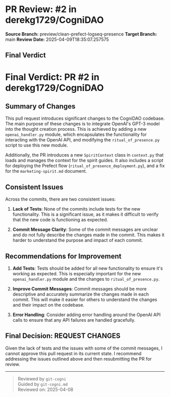 # PR Review: #2 in derekg1729/CogniDAO

**Source Branch:** preview/clean-prefect-logseq-presence
**Target Branch:** main
**Review Date:** 2025-04-09T18:35:07.257575

## Final Verdict

# Final Verdict: PR #2 in derekg1729/CogniDAO

## Summary of Changes
This pull request introduces significant changes to the CogniDAO codebase. The main purpose of these changes is to integrate OpenAI's GPT-3 model into the thought creation process. This is achieved by adding a new `openai_handler.py` module, which encapsulates the functionality for interacting with the OpenAI API, and modifying the `ritual_of_presence.py` script to use this new module.

Additionally, the PR introduces a new `SpiritContext` class in `context.py` that loads and manages the context for the spirit guides. It also includes a script for deploying the Prefect flow (`ritual_of_presence_deployment.py`), and a fix for the `marketing-spirit.md` document.

## Consistent Issues
Across the commits, there are two consistent issues:

1. **Lack of Tests**: None of the commits include tests for the new functionality. This is a significant issue, as it makes it difficult to verify that the new code is functioning as expected.

2. **Commit Message Clarity**: Some of the commit messages are unclear and do not fully describe the changes made in the commit. This makes it harder to understand the purpose and impact of each commit.

## Recommendations for Improvement
1. **Add Tests**: Tests should be added for all new functionality to ensure it's working as expected. This is especially important for the new `openai_handler.py` module and the changes to `ritual_of_presence.py`.

2. **Improve Commit Messages**: Commit messages should be more descriptive and accurately summarize the changes made in each commit. This will make it easier for others to understand the changes and their impact on the codebase.

3. **Error Handling**: Consider adding error handling around the OpenAI API calls to ensure that any API failures are handled gracefully.

## Final Decision: REQUEST CHANGES

Given the lack of tests and the issues with some of the commit messages, I cannot approve this pull request in its current state. I recommend addressing the issues outlined above and then resubmitting the PR for review.

---

> Reviewed by `git-cogni`  
> Guided by `git-cogni.md`  
> Reviewed on: 2025-04-08
